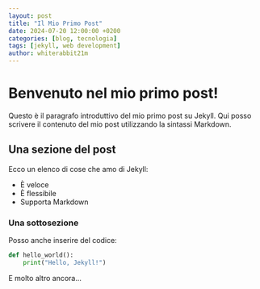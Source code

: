 ```yaml
---
layout: post
title: "Il Mio Primo Post"
date: 2024-07-20 12:00:00 +0200
categories: [blog, tecnologia]
tags: [jekyll, web development]
author: whiterabbit21m
---
```


# Benvenuto nel mio primo post!

Questo è il paragrafo introduttivo del mio primo post su Jekyll. 
Qui posso scrivere il contenuto del mio post utilizzando la sintassi Markdown.

## Una sezione del post

Ecco un elenco di cose che amo di Jekyll:

- È veloce
- È flessibile
- Supporta Markdown

### Una sottosezione

Posso anche inserire del codice:

```python
def hello_world():
    print("Hello, Jekyll!")
```

E molto altro ancora...
